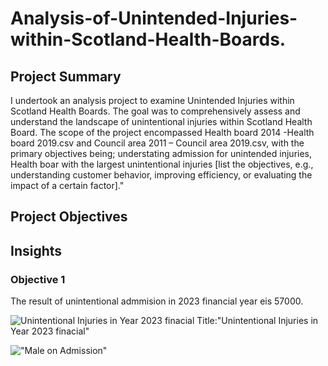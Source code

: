 # Analysis-of-Unintended-Injuries-within-Scotland-Health-Boards.

## Project Summary
I undertook an analysis project to examine Unintended Injuries within Scotland Health Boards. The goal was to comprehensively assess and understand the landscape of unintentional injuries within Scotland Health Board.
The scope of the project encompassed Health board 2014 -Health board 2019.csv and Council area 2011 – Council area 2019.csv, with the primary objectives being; understating admission for unintended injuries, Health boar with the largest unintentional injuries  [list the objectives, e.g., understanding customer behavior, improving efficiency, or evaluating the impact of a certain factor]."

## Project Objectives


## Insights
### Objective 1
The result of unintentional admmision in 2023 financial year eis 57000.

![](https://github.com/Jejefunmi/Analysis-of-Unintentional-Injuries-within-Scotland-Health-Boards/blob/main/Objective%201.png "Unintentional Injuries in Year 2023 finacial")
Title:"Unintentional Injuries in Year 2023 finacial"



!["Male on Admission"](https://github.com/Jejefunmi/Analysis-of-Unintentional-Injuries-within-Scotland-Health-Boards/blob/main/GRAPH.png "Male on Admission")
